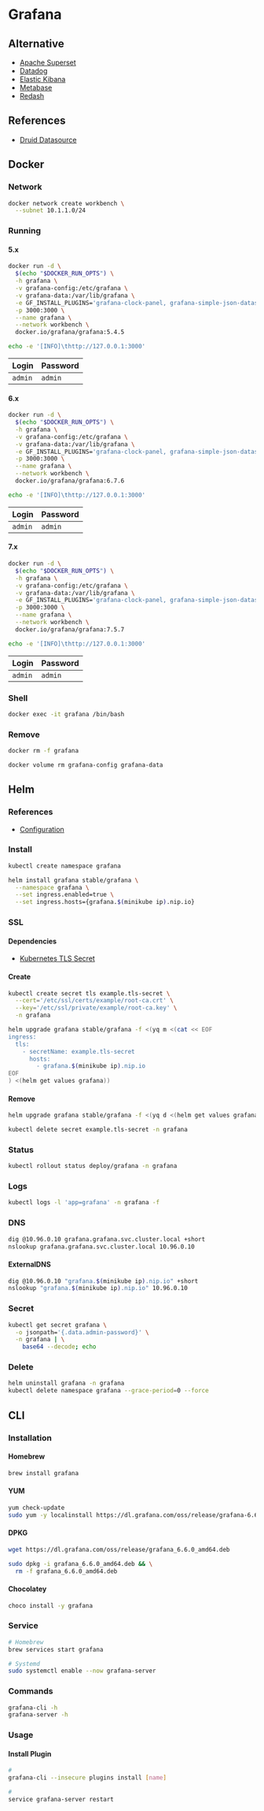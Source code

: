# Grafana

<!--
https://www.linkedin.com/learning/graphite-and-grafana-visualizing-application-performance/monitoring-and-visualizing-system-performance
https://www.linkedin.com/learning/kubernetes-monitoring-with-prometheus/prometheus-monitoring-to-prevent-outages
https://app.pluralsight.com/library/courses/monitoring-containerized-app-health-docker/table-of-contents
-->

## Alternative

- [Apache Superset](/apache/apache-superset.md)
- [Datadog](https://www.datadoghq.com/)
- [Elastic Kibana](/elastic/elastic-kibana.md)
- [Metabase](/metabase.md)
- [Redash](/redash.md)

## References

- [Druid Datasource](https://grafana.com/grafana/plugins/abhisant-druid-datasource)

## Docker

### Network

```sh
docker network create workbench \
  --subnet 10.1.1.0/24
```

### Running

#### 5.x

```sh
docker run -d \
  $(echo "$DOCKER_RUN_OPTS") \
  -h grafana \
  -v grafana-config:/etc/grafana \
  -v grafana-data:/var/lib/grafana \
  -e GF_INSTALL_PLUGINS='grafana-clock-panel, grafana-simple-json-datasource, grafana-piechart-panel' \
  -p 3000:3000 \
  --name grafana \
  --network workbench \
  docker.io/grafana/grafana:5.4.5
```

```sh
echo -e '[INFO]\thttp://127.0.0.1:3000'
```

| Login | Password |
| --- | --- |
| `admin` | `admin` |

#### 6.x

```sh
docker run -d \
  $(echo "$DOCKER_RUN_OPTS") \
  -h grafana \
  -v grafana-config:/etc/grafana \
  -v grafana-data:/var/lib/grafana \
  -e GF_INSTALL_PLUGINS='grafana-clock-panel, grafana-simple-json-datasource, grafana-piechart-panel' \
  -p 3000:3000 \
  --name grafana \
  --network workbench \
  docker.io/grafana/grafana:6.7.6
```

<!-- ```sh
docker cp [filename].json grafana:/etc/grafana/provisioning/dashboards
``` -->

```sh
echo -e '[INFO]\thttp://127.0.0.1:3000'
```

| Login | Password |
| --- | --- |
| `admin` | `admin` |

#### 7.x

```sh
docker run -d \
  $(echo "$DOCKER_RUN_OPTS") \
  -h grafana \
  -v grafana-config:/etc/grafana \
  -v grafana-data:/var/lib/grafana \
  -e GF_INSTALL_PLUGINS='grafana-clock-panel, grafana-simple-json-datasource, grafana-piechart-panel' \
  -p 3000:3000 \
  --name grafana \
  --network workbench \
  docker.io/grafana/grafana:7.5.7
```

<!-- ```sh
docker cp [filename].json grafana:/etc/grafana/provisioning/dashboards
``` -->

```sh
echo -e '[INFO]\thttp://127.0.0.1:3000'
```

| Login | Password |
| --- | --- |
| `admin` | `admin` |

### Shell

```sh
docker exec -it grafana /bin/bash
```

### Remove

```sh
docker rm -f grafana

docker volume rm grafana-config grafana-data
```

## Helm

### References

- [Configuration](https://github.com/helm/charts/tree/master/stable/grafana#configuration)

### Install

```sh
kubectl create namespace grafana
```

```sh
helm install grafana stable/grafana \
  --namespace grafana \
  --set ingress.enabled=true \
  --set ingress.hosts={grafana.$(minikube ip).nip.io}
```

### SSL

#### Dependencies

- [Kubernetes TLS Secret](/k8s-tls-secret.md)

#### Create

```sh
kubectl create secret tls example.tls-secret \
  --cert='/etc/ssl/certs/example/root-ca.crt' \
  --key='/etc/ssl/private/example/root-ca.key' \
  -n grafana
```

```sh
helm upgrade grafana stable/grafana -f <(yq m <(cat << EOF
ingress:
  tls:
    - secretName: example.tls-secret
      hosts:
        - grafana.$(minikube ip).nip.io
EOF
) <(helm get values grafana))
```

#### Remove

```sh
helm upgrade grafana stable/grafana -f <(yq d <(helm get values grafana) ingress.tls)

kubectl delete secret example.tls-secret -n grafana
```

### Status

```sh
kubectl rollout status deploy/grafana -n grafana
```

### Logs

```sh
kubectl logs -l 'app=grafana' -n grafana -f
```

### DNS

```sh
dig @10.96.0.10 grafana.grafana.svc.cluster.local +short
nslookup grafana.grafana.svc.cluster.local 10.96.0.10
```

#### ExternalDNS

```sh
dig @10.96.0.10 "grafana.$(minikube ip).nip.io" +short
nslookup "grafana.$(minikube ip).nip.io" 10.96.0.10
```

### Secret

```sh
kubectl get secret grafana \
  -o jsonpath='{.data.admin-password}' \
  -n grafana | \
    base64 --decode; echo
```

### Delete

```sh
helm uninstall grafana -n grafana
kubectl delete namespace grafana --grace-period=0 --force
```

## CLI

### Installation

#### Homebrew

```sh
brew install grafana
```

#### YUM

```sh
yum check-update
sudo yum -y localinstall https://dl.grafana.com/oss/release/grafana-6.6.0-1.x86_64.rpm
```

#### DPKG

```sh
wget https://dl.grafana.com/oss/release/grafana_6.6.0_amd64.deb

sudo dpkg -i grafana_6.6.0_amd64.deb && \
  rm -f grafana_6.6.0_amd64.deb
```

#### Chocolatey

```sh
choco install -y grafana
```

### Service

```sh
# Homebrew
brew services start grafana

# Systemd
sudo systemctl enable --now grafana-server
```

### Commands

```sh
grafana-cli -h
grafana-server -h
```

### Usage

#### Install Plugin

```sh
#
grafana-cli --insecure plugins install [name]

#
service grafana-server restart
```

